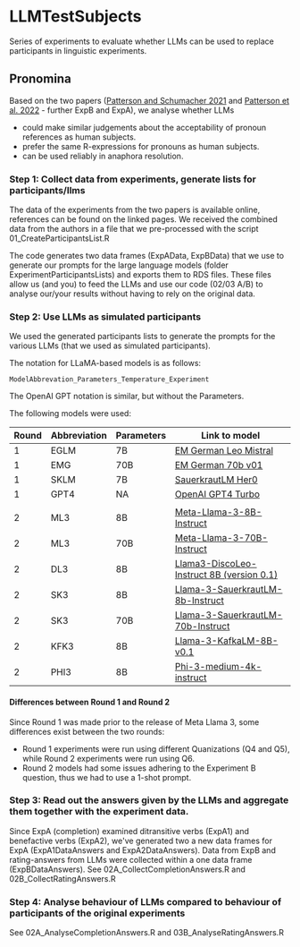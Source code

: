 # LLMTestSubjects
Series of experiments to evaluate whether LLMs can be used to replace participants in linguistic experiments.

## Pronomina
Based on the two papers ([Patterson and Schumacher 2021](https://www.cambridge.org/core/journals/applied-psycholinguistics/article/interpretation-preferences-in-contexts-with-three-antecedents-examining-the-role-of-prominence-in-german-pronouns/E8F581347980C5A0A3D3D938B8F8F30A) and [Patterson et al. 2022](https://www.frontiersin.org/articles/10.3389/fpsyg.2021.672927/full) - further ExpB and ExpA), we analyse whether LLMs 
* could make similar judgements about the acceptability of pronoun references as human subjects.
* prefer the same R-expressions for pronouns as human subjects.
* can be used reliably in anaphora resolution.

### Step 1: Collect data from experiments, generate lists for participants/llms

The data of the experiments from the two papers is available online, references can be found on the linked pages. We received the combined data from the authors in a file that we pre-processed with the script 01_CreateParticipantsList.R

The code generates two data frames (ExpAData, ExpBData) that we use to generate 
our prompts for the large language models (folder ExperimentParticipantsLists) 
and exports them to RDS files.
These files allow us (and you) to feed the LLMs and use our code 
(02/03 A/B) to analyse our/your results without having to rely on the original data.  

### Step 2: Use LLMs as simulated participants

We used the generated participants lists to generate the prompts for the various LLMs (that we used as simulated participants). 

The notation for LLaMA-based models is as follows:

`ModelAbbrevation_Parameters_Temperature_Experiment`

The OpenAI GPT notation is similar, but without the Parameters.

The following models were used:

| Round | Abbreviation | Parameters | Link to model                                                                                                      |
|-------|--------------|------------|--------------------------------------------------------------------------------------------------------------------|
| 1     | EGLM         | 7B         | [EM German Leo Mistral](https://huggingface.co/jphme/em_german_leo_mistral)                                        |
| 1     | EMG          | 70B        | [EM German 70b v01](https://huggingface.co/jphme/em_german_70b_v01)                                                |
| 1     | SKLM         | 7B         | [SauerkrautLM Her0](https://huggingface.co/VAGOsolutions/SauerkrautLM-7b-HerO)                                     |
| 1     | GPT4         | NA         | [OpenAI GPT4 Turbo](https://platform.openai.com/docs/models/gpt-4-and-gpt-4-turbo)                                 |
|       |              |            |                                                                                                                    |
| 2     | ML3          | 8B         | [Meta-Llama-3-8B-Instruct](https://huggingface.co/meta-llama/Meta-Llama-3-8B-Instruct)                             |
| 2     | ML3          | 70B        | [Meta-Llama-3-70B-Instruct](https://huggingface.co/meta-llama/Meta-Llama-3-70B-Instruct)                           |
| 2     | DL3          | 8B         | [Llama3-DiscoLeo-Instruct 8B (version 0.1)](https://huggingface.co/DiscoResearch/Llama3-DiscoLeo-Instruct-8B-v0.1) |
| 2     | SK3          | 8B         | [Llama-3-SauerkrautLM-8b-Instruct](https://huggingface.co/VAGOsolutions/Llama-3-SauerkrautLM-8b-Instruct)          |
| 2     | SK3          | 70B        | [Llama-3-SauerkrautLM-70b-Instruct](https://huggingface.co/VAGOsolutions/Llama-3-SauerkrautLM-70b-Instruct)        |
| 2     | KFK3         | 8B         | [Llama-3-KafkaLM-8B-v0.1](https://huggingface.co/seedboxai/Llama-3-KafkaLM-8B-v0.1)                                |
| 2     | PHI3         | 8B         | [Phi-3-medium-4k-instruct](https://huggingface.co/microsoft/Phi-3-medium-4k-instruct)                              |

#### Differences between Round 1 and Round 2

Since Round 1 was made prior to the release of Meta Llama 3, some differences exist between the two rounds:

- Round 1 experiments were run using different Quanizations (Q4 and Q5), while Round 2 experiments were run using Q6.
- Round 2 models had some issues adhering to the Experiment B question, thus we had to use a 1-shot prompt.

### Step 3: Read out the answers given by the LLMs and aggregate them together with the experiment data.

Since ExpA (completion) examined ditransitive verbs (ExpA1) and benefactive verbs (ExpA2), we've generated two a new data frames for ExpA 
(ExpA1DataAnswers and ExpA2DataAnswers). 
Data from ExpB and rating-answers from LLMs were collected within a one data frame (ExpBDataAnswers). 
See 02A_CollectCompletionAnswers.R and 02B_CollectRatingAnswers.R

### Step 4: Analyse behaviour of LLMs compared to behaviour of participants of the original experiments
See 02A_AnalyseCompletionAnswers.R and 03B_AnalyseRatingAnswers.R
